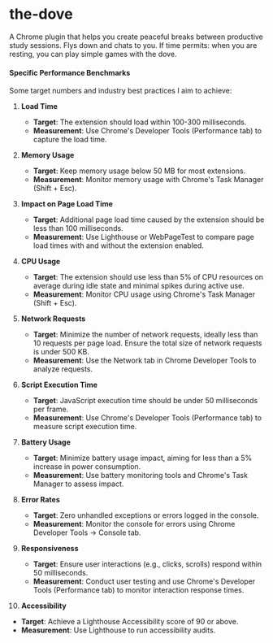 # the-dove
A Chrome plugin that helps you create peaceful breaks between productive study sessions. Flys down and chats to you. If time permits: when you are resting, you can play simple games with the dove.

#### Specific Performance Benchmarks
Some target numbers and industry best practices I aim to achieve:

1. **Load Time**
   - **Target**: The extension should load within 100-300 milliseconds.
   - **Measurement**: Use Chrome's Developer Tools (Performance tab) to capture the load time.

2. **Memory Usage**
   - **Target**: Keep memory usage below 50 MB for most extensions.
   - **Measurement**: Monitor memory usage with Chrome's Task Manager (Shift + Esc).

3. **Impact on Page Load Time**
   - **Target**: Additional page load time caused by the extension should be less than 100 milliseconds.
   - **Measurement**: Use Lighthouse or WebPageTest to compare page load times with and without the extension enabled.

4. **CPU Usage**
   - **Target**: The extension should use less than 5% of CPU resources on average during idle state and minimal spikes during active use.
   - **Measurement**: Monitor CPU usage using Chrome's Task Manager (Shift + Esc).

5. **Network Requests**
   - **Target**: Minimize the number of network requests, ideally less than 10 requests per page load. Ensure the total size of network requests is under 500 KB.
   - **Measurement**: Use the Network tab in Chrome Developer Tools to analyze requests.

6. **Script Execution Time**
   - **Target**: JavaScript execution time should be under 50 milliseconds per frame.
   - **Measurement**: Use Chrome's Developer Tools (Performance tab) to measure script execution time.

7. **Battery Usage**
   - **Target**: Minimize battery usage impact, aiming for less than a 5% increase in power consumption.
   - **Measurement**: Use battery monitoring tools and Chrome's Task Manager to assess impact.

8. **Error Rates**
   - **Target**: Zero unhandled exceptions or errors logged in the console.
   - **Measurement**: Monitor the console for errors using Chrome Developer Tools -> Console tab.

9. **Responsiveness**
   - **Target**: Ensure user interactions (e.g., clicks, scrolls) respond within 50 milliseconds.
   - **Measurement**: Conduct user testing and use Chrome's Developer Tools (Performance tab) to monitor interaction response times.

10. **Accessibility**
   - **Target**: Achieve a Lighthouse Accessibility score of 90 or above.
   - **Measurement**: Use Lighthouse to run accessibility audits.

